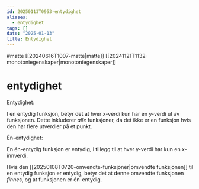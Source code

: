 ```yaml
---
id: 20250113T0953-entydighet
aliases:
  - entydighet
tags: []
date: "2025-01-13"
title: Entydighet
---
```


#matte [[20240616T1007-matte|matte]] [[20241121T1132-monotoniegenskaper|monotoniegenskaper]]

# entydighet

Entydighet:

I en entydig funksjon, betyr det at hver x-verdi kun har en y-verdi ut av funksjonen. Dette inkluderer _alle_ funksjoner, da det ikke er en funksjon hvis den har flere utverdier på et punkt.

Én-entydighet:

En én-entydig funksjon er entydig, i tillegg til at hver y-verdi har kun en x-innverdi.

Hvis den [[20250108T0720-omvendte-funksjoner|omvendte funksjonen]] til en entydig funksjon er entydig, betyr det at denne omvendte funksjonen _finnes_, og at funksjonen er én-entydig.
